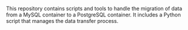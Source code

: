 This repository contains scripts and tools to handle the migration of data from a MySQL container to a PostgreSQL container. It includes a Python script that manages the data transfer process.